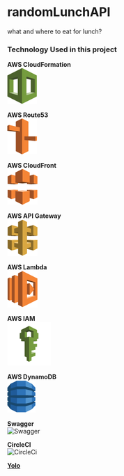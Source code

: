 # randomLunchAPI

what and where to eat for lunch?

### Technology Used in this project

**AWS CloudFormation**   
<img src="https://raw.githubusercontent.com/burib/aws-simple-icons-for-architecture-diagrams/master/Management%20Tools/ManagementTools_AWSCloudFormation.png" />

**AWS Route53**  
![Route53](https://raw.githubusercontent.com/burib/aws-simple-icons-for-architecture-diagrams/master/Networking%20%26%20Content%20Delivery/NetworkingContentDelivery_AmazonRoute53.png)  

**AWS CloudFront**  
![CloudFront](https://raw.githubusercontent.com/burib/aws-simple-icons-for-architecture-diagrams/master/Networking%20%26%20Content%20Delivery/NetworkingContentDelivery_AmazonCloudFront.png)  

**AWS API Gateway**   
![ApiGateway](https://raw.githubusercontent.com/burib/aws-simple-icons-for-architecture-diagrams/master/Application%20Services/ApplicationServices_AmazonAPIGateway.png)  

**AWS Lambda**    
![Lambda](https://raw.githubusercontent.com/burib/aws-simple-icons-for-architecture-diagrams/master/Compute/Compute_AWSLambda.png)  

**AWS IAM**  
![IAM](https://raw.githubusercontent.com/burib/aws-simple-icons-for-architecture-diagrams/master/Security%20Identity%20%26%20Compliance/SecurityIdentityCompliance_AWSIAM.png)  

**AWS DynamoDB**   
![DynamoDB](https://github.com/burib/aws-simple-icons-for-architecture-diagrams/blob/master/Database/Database_AmazonDynamoDB.png)

**Swagger**  
<img src="https://2434zd29misd3e4a4f1e73ki-wpengine.netdna-ssl.com/wp-content/uploads/2016/10/cropped-Swagger-Logo.png" width="200" alt="Swagger" />

**CircleCI**  
<img src="https://circleci.com/circleci-logo-stacked-fb.png" width="120" alt="CircleCi" />

**[Yolo](https://github.com/rackerlabs/yolo)**
